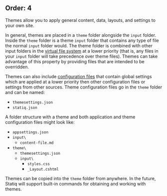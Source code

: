 Order: 4
---
Themes allow you to apply general content, data, layouts, and settings to your own site.

In general, themes are placed in a `theme` folder alongside the `input` folder.
Inside the `theme` folder is a theme `input` folder that contains any type of file the normal `input` folder would.
The theme folder is combined with other input folders in the [virtual file system](xref:files-and-paths#virtual-file-system)
at a lower priority (that is, any files in your `input` folder will take precedence over theme files). Themes can take advantage
of this property by providing files that are intended to be overridden.

Themes can also include [configuration files](xref:settings#configuration-files) that contain global settings which are applied
at a lower priority then other configuration files or settings from other sources. Theme configuration files go in the `theme`
folder and can be named:

- `themesettings.json`
- `statiq.json`

A folder structure with a theme and both application and theme configuration files might look like:

- `appsettings.json`
- `input\`
  - `content-file.md`
- `theme\`
  - `themesettings.json`
  - `input\`
    - `styles.css`
    - `_Layout.cshtml`

Themes can be copied into the `theme` folder from anywhere. In the future, Statiq will support built-in commands for
obtaining and working with themes.
